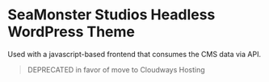 # SeaMonster Studios Headless WordPress Theme

Used with a javascript-based frontend that consumes the CMS data via API.

> DEPRECATED in favor of move to Cloudways Hosting

